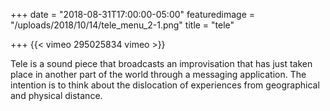 +++
date = "2018-08-31T17:00:00-05:00"
featuredimage = "/uploads/2018/10/14/tele_menu_2-1.png"
title = "tele"

+++
{{< vimeo 295025834 vimeo >}}

Tele is a sound piece that broadcasts an improvisation that has just taken place in another part of the world through a messaging application. The intention is to think about the dislocation of experiences from geographical and physical distance.